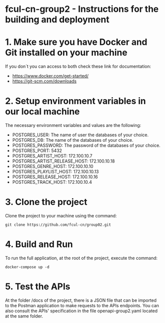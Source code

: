 # fcul-cn-group2 - Instructions for the building and deployment

# 1. Make sure you have Docker and Git installed on your machine

If you don´t you can access to both check these link for documentation: 
- https://www.docker.com/get-started/
- https://git-scm.com/downloads

# 2. Setup environment variables in our local machine

The necessary environment variables and values are the following:
- POSTGRES_USER: The name of user the databases of your choice.
- POSTGRES_DB: The name of the databases of your choice. 
- POSTGRES_PASSWORD: The password of the databases of your choice.
- POSTGRES_PORT: 5432
- POSTGRES_ARTIST_HOST: 172.100.10.7
- POSTGRES_ARTIST_RELEASE_HOST: 172.100.10.18
- POSTGRES_GENRE_HOST: 172.100.10.10
- POSTGRES_PLAYLIST_HOST: 172.100.10.13
- POSTGRES_RELEASE_HOST: 172.100.10.16
- POSTGRES_TRACK_HOST: 172.100.10.4

# 3. Clone the project

Clone the project to your machine using the command:

```git clone https://github.com/fcul-cn/group02.git```

# 4. Build and Run

To run the full application, at the root of the project, execute the command:

```docker-compose up -d ```

# 5. Test the APIs

At the folder /docs of the project, there is a JSON file that can be imported to the Postman application to make requests to the APIs endpoints. You can also consult the APIs' specification in the file openapi-group2.yaml located at the same folder.